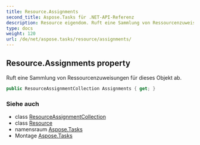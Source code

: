 ```yaml
---
title: Resource.Assignments
second_title: Aspose.Tasks für .NET-API-Referenz
description: Resource eigendom. Ruft eine Sammlung von Ressourcenzuweisungen für dieses Objekt ab.
type: docs
weight: 120
url: /de/net/aspose.tasks/resource/assignments/
---
```

## Resource.Assignments property

Ruft eine Sammlung von Ressourcenzuweisungen für dieses Objekt ab.

```csharp
public ResourceAssignmentCollection Assignments { get; }
```

### Siehe auch

* class [ResourceAssignmentCollection](../../resourceassignmentcollection/)
* class [Resource](../)
* namensraum [Aspose.Tasks](../../resource/)
* Montage [Aspose.Tasks](../../../)


